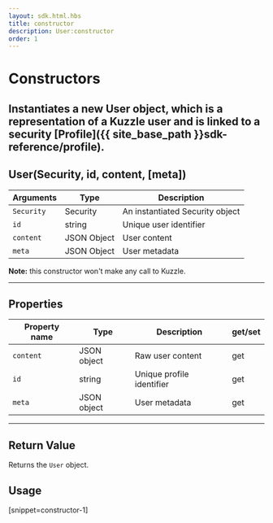 ```yaml
---
layout: sdk.html.hbs
title: constructor
description: User:constructor
order: 1
---
```

  

# Constructors
Instantiates a new User object, which is a representation of a Kuzzle user and is linked to a security [Profile]({{ site_base_path }}sdk-reference/profile).
---

## User(Security, id, content, [meta])

| Arguments | Type | Description |
|---------------|---------|----------------------------------------|
| ``Security`` | Security | An instantiated Security object |
| ``id`` | string | Unique user identifier |
| ``content`` | JSON Object | User content |
| ``meta`` | JSON Object | User metadata |

**Note:**  this constructor won't make any call to Kuzzle.

---

## Properties

| Property name | Type | Description | get/set |
|--------------|--------|-----------------------------------|---------|
| `content` | JSON object | Raw user content | get |
| `id` | string | Unique profile identifier | get |
| `meta` | JSON object | User metadata | get |

---

## Return Value

Returns the `User` object.

## Usage

[snippet=constructor-1]

